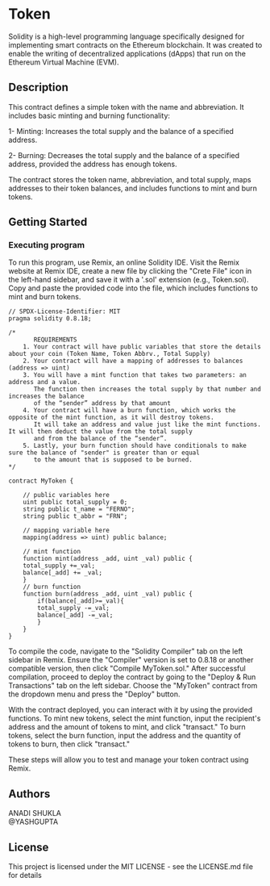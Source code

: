 # Token

Solidity is a high-level programming language specifically designed for implementing smart contracts on the Ethereum blockchain. It was created to enable the writing of decentralized applications (dApps) that run on the Ethereum Virtual Machine (EVM).

## Description

This contract defines a simple token with the name and abbreviation. It includes basic minting and burning functionality:

1- Minting: Increases the total supply and the balance of a specified address.

2- Burning: Decreases the total supply and the balance of a specified address, provided the address has enough tokens.

The contract stores the token name, abbreviation, and total supply, maps addresses to their token balances, and includes functions to mint and burn tokens.
## Getting Started

### Executing program

To run this program, use Remix, an online Solidity IDE. Visit the Remix website at Remix IDE, create a new file by clicking the "Crete File" icon in the left-hand sidebar, and save it with a '.sol' extension (e.g., Token.sol). Copy and paste the provided code into the file, which includes functions to mint and burn tokens.
```
// SPDX-License-Identifier: MIT
pragma solidity 0.8.18;

/*
       REQUIREMENTS
    1. Your contract will have public variables that store the details about your coin (Token Name, Token Abbrv., Total Supply)
    2. Your contract will have a mapping of addresses to balances (address => uint)
    3. You will have a mint function that takes two parameters: an address and a value. 
       The function then increases the total supply by that number and increases the balance 
       of the “sender” address by that amount
    4. Your contract will have a burn function, which works the opposite of the mint function, as it will destroy tokens. 
       It will take an address and value just like the mint functions. It will then deduct the value from the total supply 
       and from the balance of the “sender”.
    5. Lastly, your burn function should have conditionals to make sure the balance of "sender" is greater than or equal 
       to the amount that is supposed to be burned.
*/

contract MyToken {

    // public variables here
    uint public total_supply = 0;
    string public t_name = "FERNO";
    string public t_abbr = "FRN";

    // mapping variable here
    mapping(address => uint) public balance;

    // mint function
    function mint(address _add, uint _val) public { 
    total_supply +=_val;
    balance[_add] += _val;
    }
    // burn function
    function burn(address _add, uint _val) public {
        if(balance[_add]>=_val){
        total_supply -=_val;
        balance[_add] -=_val;
        }
    }
}

```
To compile the code, navigate to the "Solidity Compiler" tab on the left sidebar in Remix. Ensure the "Compiler" version is set to 0.8.18 or another compatible version, then click "Compile MyToken.sol."
After successful compilation, proceed to deploy the contract by going to the "Deploy & Run Transactions" tab on the left sidebar. Choose the "MyToken" contract from the dropdown menu and press the "Deploy" button.

With the contract deployed, you can interact with it by using the provided functions. To mint new tokens, select the mint function, input the recipient's address and the amount of tokens to mint, and click "transact." To burn tokens, select the burn function, input the address and the quantity of tokens to burn, then click "transact."

These steps will allow you to test and manage your token contract using Remix.

## Authors
ANADI SHUKLA                                                                                                                
@YASHGUPTA

## License

This project is licensed under the MIT LICENSE - see the LICENSE.md file for details
